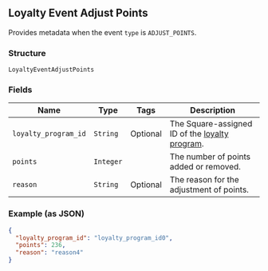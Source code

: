 ## Loyalty Event Adjust Points

Provides metadata when the event `type` is `ADJUST_POINTS`.

### Structure

`LoyaltyEventAdjustPoints`

### Fields

| Name | Type | Tags | Description |
|  --- | --- | --- | --- |
| `loyalty_program_id` | `String` | Optional | The Square-assigned ID of the [loyalty program](#type-LoyaltyProgram). |
| `points` | `Integer` |  | The number of points added or removed. |
| `reason` | `String` | Optional | The reason for the adjustment of points. |

### Example (as JSON)

```json
{
  "loyalty_program_id": "loyalty_program_id0",
  "points": 236,
  "reason": "reason4"
}
```

